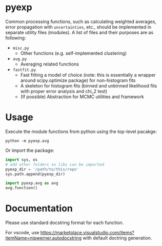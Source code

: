 # pyexp
Common processing functions, such as calculating weighted averages, error propagation with `uncertainties`, etc., should be implemented in separate utility files (modules). A list of files and their purposes are as following:

- `misc.py`
    - Other functions (e.g. self-implemented clustering)
- `avg.py`
    - Averaging related functions
- `fastfit.py`
    - Fast fitting a model of choice (note: this is essentially a wrapper around scipy.optimize package) for non-histogram fits
    - A skeleton for histogram fits (binned and unbinned likelihood fits with proper error analysis and chi_2 test)
    - (If possible) Abstraction for MCMC utilities and framework

# Usage
Execute the module functions from python using the top-level 
pacakge:

```shell
python -m pyexp.avg
```

Or import the package:

```Python
import sys, os
# add other folders so libs can be imported
pyexp_dir = '/path/to/this/repo'
sys.path.append(pyexp_dir)

import pyexp.avg as avg
avg.function()
```

# Documentation
Please use standard docstring format for each function.

For vscode, use https://marketplace.visualstudio.com/items?itemName=njpwerner.autodocstring with default doctring generation.